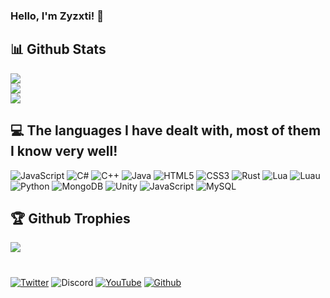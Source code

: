 ### Hello, I'm Zyzxti! 👋

## 📊 Github Stats
![](https://github-readme-stats.vercel.app/api?username=zyzxti123&theme=transparent&hide_border=false&include_all_commits=true&count_private=true)<br/>
![](https://nirzak-streak-stats.vercel.app/?user=zyzxti123&theme=transparent&hide_border=false)<br/>
![](https://github-readme-stats.vercel.app/api/top-langs/?username=zyzxti123&theme=transparent&hide_border=false&include_all_commits=true&count_private=true&layout=compact)

## 💻 The languages I have dealt with, most of them I know very well!
![JavaScript](https://img.shields.io/badge/javascript-%23323330.svg?style=for-the-badge&logo=javascript&logoColor=%23F7DF1E) ![C#](https://img.shields.io/badge/c%23-%23239120.svg?style=for-the-badge&logo=csharp&logoColor=white) ![C++](https://img.shields.io/badge/c++-%2300599C.svg?style=for-the-badge&logo=c%2B%2B&logoColor=white) ![Java](https://img.shields.io/badge/java-%23ED8B00.svg?style=for-the-badge&logo=openjdk&logoColor=white) ![HTML5](https://img.shields.io/badge/html5-%23E34F26.svg?style=for-the-badge&logo=html5&logoColor=white)
![CSS3](https://img.shields.io/badge/css3-%231572B6.svg?style=for-the-badge&logo=css3&logoColor=white)
![Rust](https://img.shields.io/badge/rust-%23000000.svg?style=for-the-badge&logo=rust&logoColor=white) ![Lua](https://img.shields.io/badge/lua-%232C2D72.svg?style=for-the-badge&logo=lua&logoColor=white)
![Luau](https://img.shields.io/badge/luau-%232C2D72.svg?style=for-the-badge&logo=lua&logoColor=white)
![Python](https://img.shields.io/badge/python-3670A0?style=for-the-badge&logo=python&logoColor=ffdd54) ![MongoDB](https://img.shields.io/badge/MongoDB-%234ea94b.svg?style=for-the-badge&logo=mongodb&logoColor=white) ![Unity](https://img.shields.io/badge/unity-%23000000.svg?style=for-the-badge&logo=unity&logoColor=white) ![JavaScript](https://img.shields.io/badge/javascript-%23323330.svg?style=for-the-badge&logo=javascript&logoColor=%23F7DF1E) ![MySQL](https://img.shields.io/badge/mysql-4479A1.svg?style=for-the-badge&logo=mysql&logoColor=white)

## 🏆 Github Trophies
![](https://github-profile-trophy.vercel.app/?username=zyzxti123&theme=transparent&no-frame=false&no-bg=false&margin-w=4)

# 

[![Twitter](https://img.shields.io/badge/Twitter-zyzxti-blue)](https://x.com/_zyzxti) 
![Discord](https://img.shields.io/badge/Discord-zyzxti-blue)
[![YouTube](https://img.shields.io/badge/Youtube-ZWare-blue)](https://www.youtube.com/@zyzxti-c4y) 
[![Github](https://komarev.com/ghpvc/?username=zyzxti123)](https://github.com/zyzxti123)
